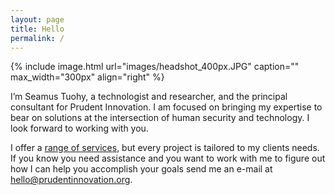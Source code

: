 ```yaml
---
layout: page
title: Hello
permalink: /
---
```


{% include image.html url="images/headshot_400px.JPG" caption="" max_width="300px" align="right" %}

I’m Seamus Tuohy, a technologist and researcher, and the principal consultant for Prudent Innovation. I am focused on bringing my expertise to bear on solutions at the intersection of human security and technology. I look forward to working with you.

I offer a [range of services](https://prudentinnovation.github.io/#services), but every project is tailored to my clients needs. If you know you need assistance and you want to work with me to figure out how I can help you accomplish your goals send me an e-mail at [hello@prudentinnovation.org](mailto:hello@prudentinnovation.org).
